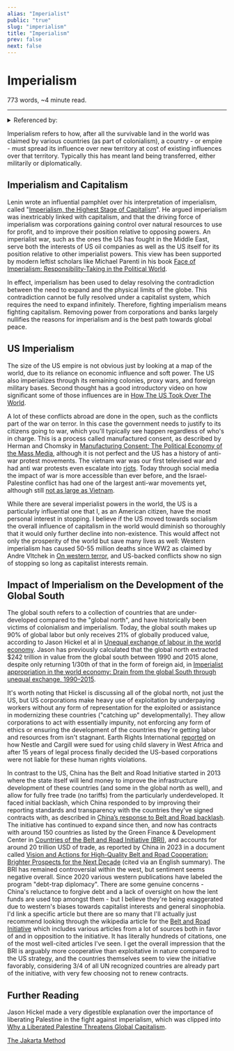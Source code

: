 ```yaml
---
alias: "Imperialist"
public: "true"
slug: "imperialism"
title: "Imperialism"
prev: false
next: false
---
```

<script setup>
import { data } from '../../git.data.ts';
import { useData } from 'vitepress';
const pageData = useData();
</script>
<h1 class="p-name">Imperialism</h1>
<p>773 words, ~4 minute read. <span v-html="data[`site/${pageData.page.value.relativePath}`]" /></p>
<hr/>

<details><summary>Referenced by:</summary><a href="/garden/leftism/index.md">Leftism</a><a href="/garden/my-political-beliefs/index.md">My Political Beliefs</a></details>

Imperialism refers to how, after all the survivable land in the world was claimed by various countries (as part of colonialism), a country - or empire - must spread its influence over new territory at cost of existing influences over that territory. Typically this has meant land being transferred, either militarily or diplomatically.

## Imperialism and Capitalism

Lenin wrote an influential pamphlet over his interpretation of imperialism, called "[Imperialism, the Highest Stage of Capitalism](https://www.marxists.org/archive/lenin/works/1916/imp-hsc/)". He argued imperialism was inextricably linked with capitalism, and that the driving force of imperialism was corporations gaining control over natural resources to use for profit, and to improve their position relative to opposing powers. An imperialist war, such as the ones the US has fought in the Middle East, serve both the interests of US oil companies as well as the US itself for its position relative to other imperialist powers. This view has been supported by modern leftist scholars like Michael Parenti in his book [Face of Imperialism: Responsibility-Taking in the Political World](https://www.michael-parenti.org/book-the-face-of-imperialism).

In effect, imperialism has been used to delay resolving the contradiction between the need to expand and the physical limits of the globe. This contradiction cannot be fully resolved under a capitalist system, which requires the need to expand infinitely. Therefore, fighting imperialism means fighting capitalism. Removing power from corporations and banks largely nullifies the reasons for imperialism and is the best path towards global peace.

## US Imperialism

The size of the US empire is not obvious just by looking at a map of the world, due to its reliance on economic influence and soft power. The US also imperializes through its remaining colonies, proxy wars, and foreign military bases. Second thought has a good introductory video on how significant some of those influences are in [How The US Took Over The World](https://youtu.be/NpjDyhGyjNk).

A lot of these conflicts abroad are done in the open, such as the conflicts part of the war on terror. In this case the government needs to justify to its citizens going to war, which you'll typically see happen regardless of who's in charge. This is a process called manufactured consent, as described by Herman and Chomsky in [Manufacturing Consent: The Political Economy of the Mass Media](https://www.amazon.com/Manufacturing-Consent-Political-Economy-Media/dp/0375714499), although it is not perfect and the US has a history of anti-war protest movements. The vietnam war was our first televised war and had anti war protests even escalate into [riots](https://www.whitehousehistory.org/anti-war-protests-of-the-1960s-70s). Today through social media the impact of war is more accessible than ever before, and the Israel-Palestine conflict has had one of the largest anti-war movements yet, although still [not as large as Vietnam](https://nymag.com/intelligencer/article/gaza-war-vietnam-protests.html).

While there are several imperialist powers in the world, the US is a particularly influential one that I, as an American citizen, have the most personal interest in stopping. I believe if the US moved towards socialism the overall influence of capitalism in the world would diminish so thoroughly that it would only further decline into non-existence. This would affect not only the prosperity of the world but save many lives as well: Western imperialism has caused 50-55 million deaths since WW2 as claimed by Andre Vltchek in [On western terror](https://www.jstor.org/stable/j.ctt183p6wv), and US-backed conflicts show no sign of stopping so long as capitalist interests remain.

## Impact of Imperialism on the Development of the Global South

The global south refers to a collection of countries that are under-developed compared to the "global north", and have historically been victims of colonialism and imperialism. Today, the global south makes up 90% of global labor but only receives 21% of globally produced value, according to Jason Hickel et al in [Unequal exchange of labour in the world economy](https://www.nature.com/articles/s41467-024-49687-y). Jason has previously calculated that the global north extracted $242 trillion in value from the global south between 1990 and 2015 alone, despite only returning 1/30th of that in the form of foreign aid, in [Imperialist appropriation in the world economy: Drain from the global South through unequal exchange, 1990–2015](https://www.sciencedirect.com/science/article/pii/S095937802200005X).

It's worth noting that Hickel is discussing all of the global north, not just the US, but US corporations make heavy use of exploitation by underpaying workers without any form of representation for the exploited or assistance in modernizing these countries ("catching up" developmentally). They allow corporations to act with essentially impunity, not enforcing any form of ethics or ensuring the development of the countries they're getting labor and resources from isn't stagnant. Earth Rights International [reported](https://earthrights.org/media_release/scotus-rules-that-u-s-corporations-can-profit-from-child-slavery-abroad/) on how Nestle and Cargill were sued for using child slavery in West Africa and after 15 years of legal process finally decided the US-based corporations were not liable for these human rights violations.

In contrast to the US, China has the Belt and Road Initiative started in 2013 where the state itself will lend money to improve the infrastructure development of these countries (and some in the global north as well), and allow for fully free trade (no tariffs) from the particularly underdeveloped. It faced initial backlash, which China responded to by improving their reporting standards and transparency with the countries they've signed contracts with, as described in [China’s response to Belt and Road backlash](https://eastasiaforum.org/2018/12/15/chinas-response-to-belt-and-road-backlash/). The initiative has continued to expand since then, and now has contracts with around 150 countries as listed by the Green Finance & Development Center in [Countries of the Belt and Road Initiative (BRI)](https://greenfdc.org/countries-of-the-belt-and-road-initiative-bri/), and accounts for around 20 trillion USD of trade, as reported by China in 2023 in a document called [Vision and Actions for High-Quality Belt and Road Cooperation: Brighter Prospects for the Next Decade](https://english.www.gov.cn/news/202311/24/content_WS65600f67c6d0868f4e8e1936.html) (cited via an English summary). The BRI has remained controversial within the west, but sentiment seems negative overall. Since 2020 various western publications have labeled the program "debt-trap diplomacy". There are some genuine concerns - China's reluctance to forgive debt and a lack of oversight on how the lent funds are used top amongst them -  but I believe they're being exaggerated due to western's biases towards capitalist interests and general sinophobia. I'd link a specific article but there are so many that I'll actually just recommend looking through the wikipedia article for the [Belt and Road Initiative](https://en.wikipedia.org/wiki/Belt_and_Road_Initiative) which includes various articles from a lot of sources both in favor of and in opposition to the initiative. It has literally hundreds of citations, one of the most well-cited articles I've seen. I get the overall impression that the BRI is arguably more cooperative than exploitative in nature compared to the US strategy, and the countries themselves seem to view the initiative favorably, considering 3/4 of all UN recognized countries are already part of the initiative, with very few choosing not to renew contracts.

## Further Reading

Jason Hickel made a very digestible explanation over the importance of liberating Palestine in the fight against imperialism, which was clipped into [Why a Liberated Palestine Threatens Global Capitalism](https://youtu.be/6dBy4-6pn1M).

[The Jakarta Method](https://vincentbevins.com/book/)